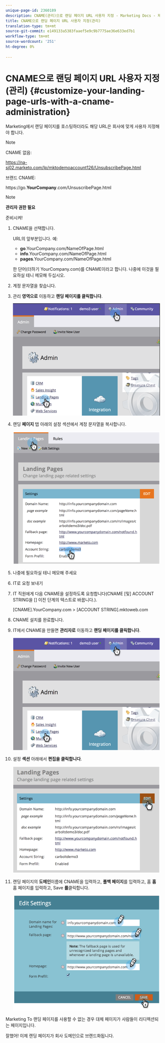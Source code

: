 ```yaml
---
unique-page-id: 2360189
description: CNAME(관리)으로 랜딩 페이지 URL 사용자 지정 - Marketing Docs - 제품 설명서
title: CNAME으로 랜딩 페이지 URL 사용자 지정(관리)
translation-type: tm+mt
source-git-commit: e149133a5383faaef5e9c9b7775ae36e633ed7b1
workflow-type: tm+mt
source-wordcount: '251'
ht-degree: 0%

---
```



# CNAME으로 랜딩 페이지 URL 사용자 지정(관리) {#customize-your-landing-page-urls-with-a-cname-administration}

Marketing에서 랜딩 페이지를 호스팅하더라도 해당 URL은 회사에 맞게 사용자 지정해야 합니다.

>[!NOTE]
>
>CNAME 없음:
>
>https://na-sj02.marketo.com/lp/mktodemoaccount126/UnsubscribePage.html
>
>브랜드 CNAME:
>
>https://go.**YourCompany**.com/UnsuscribePage.html

>[!NOTE]
>
>**관리자 권한 필요**

준비시켜!

1. CNAME을 선택합니다.

   URL의 앞부분입니다. 예:

   * **go**.YourCompany.com/NameOfPage.html
   * **info**.YourCompany.com/NameOfPage.html
   * **pages**.YourCompany.com/NameOfPage.html

   한 단어(더하기 YourCompany.com)를 CNAME이라고 합니다. 나중에 이것을 필요하실 테니 메모해 두십시오.

1. 계정 문자열을 찾습니다.

1. 관리 **영역으로** 이동하고 **랜딩 페이지를 클릭합니다**.

   ![](assets/image2014-9-16-13-3a9-3a44.png)

1. 랜딩 **페이지** 탭 아래의 설정 섹션에서 계정 문자열을 복사합니다.

   ![](assets/image2014-9-16-13-3a9-3a57.png)

1. 나중에 필요하실 테니 메모해 주세요

1. IT로 요청 보내기

1. IT 직원에게 다음 CNAME을 설정하도록 요청합니다(CNAME [및] ACCOUNT STRING을 [] 이전 단계의 텍스트로 바꿉니다.).

   [CNAME].YourCompany.com > [ACCOUNT STRING].mktoweb.com

1. CNAME 설치를 완료합니다.

1. IT에서 CNAME을 만들면 **관리자로** 이동하고 **랜딩 페이지를 클릭합니다**.

   ![](assets/image2014-9-16-13-3a10-3a14.png)

1. 설정 **섹션** 아래에서 **편집을 클릭합니다**.

   ![](assets/image2014-9-16-13-3a10-3a31.png)

1. 랜딩 페이지의 **도메인**&#x200B;이름에 CNAME을 입력하고, **폴백 페이지**&#x200B;를 입력하고, 홈 **홈**&#x200B;홈 페이지를 입력하고, Save **를**&#x200B;클릭합니다.

   ![](assets/image2014-9-16-13-3a10-3a45.png)

Marketing To 랜딩 페이지를 사용할 수 없는 경우 대체 페이지가 사람들이 리디렉션되는 페이지입니다.

잘했어! 이제 랜딩 페이지가 회사 도메인으로 브랜드화됩니다.
